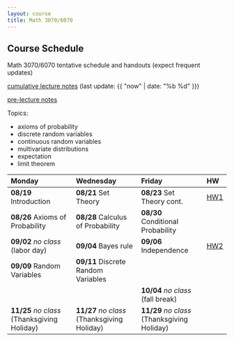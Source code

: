 ```yaml
---
layout: course
title: Math 3070/6070
---
```


## Course Schedule

Math 3070/6070 tentative schedule and handouts (expect frequent updates)

[cumulative lecture notes](../notes/combined.pdf) (last update: {{ "now" | date: "%b %d" }})

[pre-lecture notes](../notes/current.pdf)


<!---->

Topics:

- axioms of probability
- discrete random variables
- continuous random variables
- multivariate distributions
- expectation
- limit theorem


| Monday | Wednesday | Friday | HW |
|:-----------|:-----------|:------------|:---|
| **08/19** Introduction | **08/21** Set Theory  | **08/23** Set Theory cont.  | [HW1](../HW/HW1/HW1.pdf) |
| **08/26** Axioms of Probability | **08/28** Calculus of Probability | **08/30** Conditional Probability | |
| **09/02** _no class_ (labor day) | **09/04** Bayes rule | **09/06** Independence | [HW2](../HW/HW1.5/HW2.pdf) |
| **09/09** Random Variables | **09/11** Discrete Random Variables | | |
| | | **10/04** _no class_ (fall break) | |
| **11/25** _no class_ (Thanksgiving Holiday) | **11/27** _no class_ (Thanksgiving Holiday) | **11/29** _no class_ (Thanksgiving Holiday) | |
